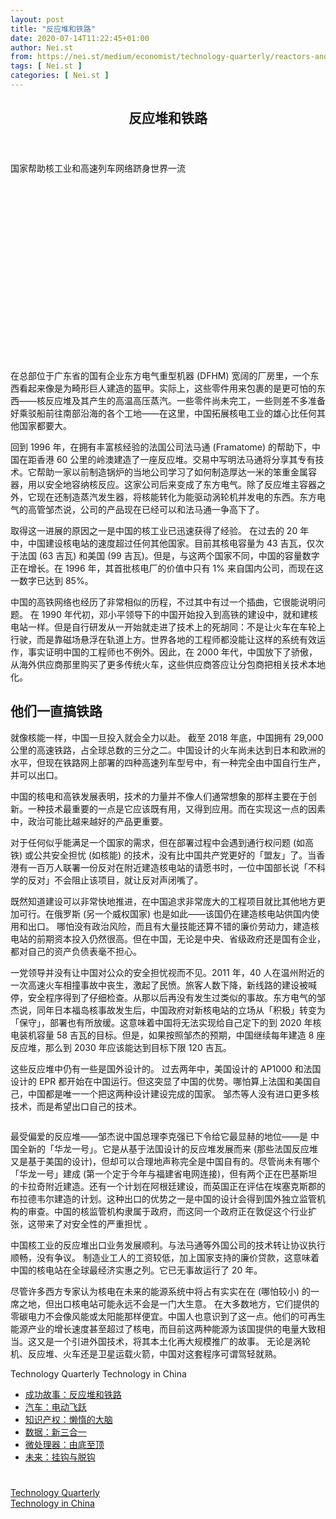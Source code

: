 ```yaml
---
layout: post
title: "反应堆和铁路"
date: 2020-07-14T11:22:45+01:00
author: Nei.st
from: https://nei.st/medium/economist/technology-quarterly/reactors-and-railways
tags: [ Nei.st ]
categories: [ Nei.st ]
---
```


<article class="post-16625 post type-post status-publish format-standard hentry category-technology-quarterly tag-technology-in-china" id="post-16625">
 <header class="page-header medium Archives">
  <div class="page-header__image">
  </div>
  <div class="page-header__content">
   <h1 class="page-title text-align-center">
    反应堆和铁路
   </h1>
  </div>
 </header>
 <div class="entry-content aesop-entry-content" id="post-16625-content">
  <link as="font" crossorigin="anonymous" href="//cdn.jsdelivr.net/gh/0nd1jyU39XQ/_/glyph/font-face/0uIzqoZjSuJfvSBnvgXTcApMtcVhMcpr.woff" rel="preload" type="font/woff"/>
  <link as="font" crossorigin="anonymous" href="//cdn.jsdelivr.net/gh/0nd1jyU39XQ/_/glyph/font-face/1sTnSLZWDKucPX6SAk.woff" rel="preload" type="font/woff"/>
  <p class="blog-post__description">
   国家帮助核工业和高速列车网络跻身世界一流
  </p>
  <span id="more-16625">
  </span>
  <div class="navigation__primary-inner">
   <a class="economist__link-logo" href="//nei.st/medium/economist">
   </a>
  </div>
  <div class="container img component-image">
   <div class="aspectRatioPlaceholder" style="padding-bottom:56.25%;height: 0;">
    <div class="progressiveMedia" data-height="720" data-width="1280">
     <img alt="" class="progressiveMedia-image" data-src="https://cdn.jsdelivr.net/gh/0nd1jyU39XQ/_/img/1/20191214_TQD002_0.jpg" src="https://cdn.jsdelivr.net/gh/0nd1jyU39XQ/_/img/1/20191214_TQD002_0.jpg"/>
    </div>
   </div>
  </div>
  <p>
   在总部位于广东省的国有企业东方电气重型机器 (DFHM) 宽阔的厂房里，一个东西看起来像是为畸形巨人建造的盔甲。实际上，这些零件用来包裹的是更可怕的东西——核反应堆及其产生的高温高压蒸汽。一些零件尚未完工，一些则差不多准备好乘驳船前往南部沿海的各个工地——在这里，中国拓展核电工业的雄心比任何其他国家都要大。
  </p>
  <p>
   回到 1996 年，在拥有丰富核经验的法国公司法马通 (Framatome) 的帮助下，中国在距香港 60 公里的岭澳建造了一座反应堆。交易中写明法马通将分享其专有技术。它帮助一家以前制造锅炉的当地公司学习了如何制造厚达一米的笨重金属容器，用以安全地容纳核反应。这家公司后来变成了东方电气。除了反应堆主容器之外，它现在还制造蒸汽发生器，将核能转化为能驱动涡轮机并发电的东西。东方电气的高管邹杰说，公司的产品现在已经可以和法马通一争高下了。
  </p>
  <p>
   取得这一进展的原因之一是中国的核工业已迅速获得了经验。
   <span class="markup--p">
    在过去的 20 年中，中国建设核电站的速度超过任何其他国家。目前其核电容量为 43 吉瓦，仅次于法国 (63 吉瓦) 和美国 (99 吉瓦)。但是，与这两个国家不同，中国的容量数字正在增长。在 1996 年，其首批核电厂的价值中只有 1% 来自国内公司，而现在这一数字已达到 85%。
   </span>
  </p>
  <p>
   中国的高铁网络也经历了非常相似的历程，不过其中有过一个插曲，它很能说明问题。
   <span class="markup--p">
    在 1990 年代初，邓小平领导下的中国开始投入到高铁的建设中，就和建核电站一样。但是自行研发从一开始就走进了技术上的死胡同：不是让火车在车轮上行驶，而是靠磁场悬浮在轨道上方。世界各地的工程师都没能让这样的系统有效运作，事实证明中国的工程师也不例外。因此，在 2000 年代，中国放下了骄傲，从海外供应商那里购买了更多传统火车，这些供应商答应让分包商把相关技术本地化。
   </span>
  </p>
  <h2>
   他们一直搞铁路
  </h2>
  <p>
   就像核能一样，中国一旦投入就会全力以赴。
   <span class="markup--p">
    截至 2018 年底，中国拥有 29,000 公里的高速铁路，占全球总数的三分之二。中国设计的火车尚未达到日本和欧洲的水平，但现在铁路网上部署的四种高速列车型号中，有一种完全由中国自行生产，并可以出口。
   </span>
  </p>
  <div class="code-block code-block-1" style="margin: 8px 0; clear: both;">
   <div class="container ads_KbHEVhh8Rw">
    <div class="card card--blog post-sidebar">
     <div class="card-body">
      <div class="logo_ngcontent-kty-0">
      </div>
      <div class="iframe-blocker U6XAMK63Vh00WqvF2BacIQ">
       <div class="background-h60B">
       </div>
       <div class="WumZiPCS4MeMw4pxQ">
       </div>
      </div>
     </div>
     <div class="card-footer">
      <div class="card-footer-wrapper" layout="row bottom-left">
      </div>
     </div>
    </div>
   </div>
  </div>
  <p>
   <span class="markup--p">
    中国的核电和高铁发展表明，技术的力量并不像人们通常想象的那样主要在于创新。一种技术最重要的一点是它应该既有用，又得到应用。而在实现这一点的因素中，政治可能比越来越好的产品更重要。
   </span>
  </p>
  <p>
   <span class="markup--p">
    对于任何似乎能满足一个国家的需求，但在部署过程中会遇到通行权问题 (如高铁) 或公共安全担忧 (如核能) 的技术，没有比中国共产党更好的「盟友」了。当香港有一百万人联署一份反对在附近建造核电站的请愿书时，一位中国部长说「不科学的反对」不会阻止该项目，就让反对声闭嘴了。
   </span>
  </p>
  <p>
   既然知道建设可以非常快地推进，在中国追求非常庞大的工程项目就比其他地方更加可行。在俄罗斯 (另一个威权国家) 也是如此——该国仍在建造核电站供国内使用和出口。
   <span class="markup--p">
    哪怕没有政治风险，而且有大量技能还算不错的廉价劳动力，建造核电站的前期资本投入仍然很高。但在中国，无论是中央、省级政府还是国有企业，都对自己的资产负债表毫不担心。
   </span>
  </p>
  <p>
   一党领导并没有让中国对公众的安全担忧视而不见。2011 年，40 人在温州附近的一次高速火车相撞事故中丧生，激起了民愤。旅客人数下降，新线路的建设被喊停，安全程序得到了仔细检查。从那以后再没有发生过类似的事故。东方电气的邹杰说，同年日本福岛核事故发生后，中国政府对新核电站的立场从「积极」转变为「保守」，部署也有所放缓。这意味着中国将无法实现给自己定下的到 2020 年核电装机容量 58 吉瓦的目标。但是，如果按照邹杰的预期，中国继续每年建造 8 座反应堆，那么到 2030 年应该能达到目标下限 120 吉瓦。
  </p>
  <p>
   这些反应堆中仍有一些是国外设计的。
   <span class="markup--p">
    过去两年中，美国设计的 AP1000 和法国设计的 EPR 都开始在中国运行。但这突显了中国的优势。哪怕算上法国和美国自己，中国都是唯一一个把这两种设计建设完成的国家。
   </span>
   邹杰等人没有进口更多核技术，而是希望出口自己的技术。
  </p>
  <div class="container img">
   <div class="aspectRatioPlaceholder">
    <div class="progressiveMedia" data-height="487" data-width="1280">
     <img alt="" class="progressiveMedia-image lazyload" data-src="https://cdn.jsdelivr.net/gh/0nd1jyU39XQ/_/img/1/20200104_TQC475.png" id="zoom-default" src="https://cdn.jsdelivr.net/gh/0nd1jyU39XQ/_/img/1/20200104_TQC475.png"/>
    </div>
   </div>
  </div>
  <p>
   最受偏爱的反应堆——邹杰说中国总理李克强已下令给它最显赫的地位——是
   <span class="markup--p">
    中国全新的「华龙一号」。它是从基于法国设计的反应堆发展而来 (那些法国反应堆又是基于美国的设计)，但却可以合理地声称完全是中国自有的。尽管尚未有哪个「华龙一号」建成 (第一个定于今年与福建省电网连接)，但有两个正在巴基斯坦的卡拉奇附近建造。还有一个计划在阿根廷建设，而英国正在评估在埃塞克斯郡的布拉德韦尔建造的计划。这种出口的优势之一是中国的设计会得到国外独立监管机构的审查。中国的核监管机构隶属于政府，而这同一个政府正在敦促这个行业扩张，这带来了对安全性的严重担忧
   </span>
   。
  </p>
  <div class="code-block code-block-1" style="margin: 8px 0; clear: both;">
   <div class="container ads_KbHEVhh8Rw">
    <div class="card card--blog post-sidebar">
     <div class="card-body">
      <div class="logo_ngcontent-kty-0">
      </div>
      <div class="iframe-blocker U6XAMK63Vh00WqvF2BacIQ">
       <div class="background-h60B">
       </div>
       <div class="WumZiPCS4MeMw4pxQ">
       </div>
      </div>
     </div>
     <div class="card-footer">
      <div class="card-footer-wrapper" layout="row bottom-left">
      </div>
     </div>
    </div>
   </div>
  </div>
  <p>
   中国核工业的反应堆出口业务发展顺利。与法马通等外国公司的技术转让协议执行顺畅，没有争议。
   <span class="markup--p">
    制造业工人的工资较低，加上国家支持的廉价贷款，这意味着中国的核电站在全球最经济实惠之列。它已无事故运行了 20 年。
   </span>
  </p>
  <p>
   尽管许多西方专家认为核电在未来的能源系统中将占有实实在在 (哪怕较小) 的一席之地，但出口核电站可能永远不会是一门大生意。
   <span class="markup--p">
    在大多数地方，它们提供的零碳电力不会像风能或太阳能那样便宜。中国人也意识到了这一点。他们的可再生能源产业的增长速度甚至超过了核电，而目前这两种能源为该国提供的电量大致相当。这又是一个引进外国技术，将其本土化再大规模推广的故事。
   </span>
   无论是涡轮机、反应堆、火车还是卫星运载火箭，中国对这套程序可谓驾轻就熟。
  </p>
  <div class="js-elevateBottomRecirc u-marginTop40 u-xs-marginTop0 u-backgroundGrayLightest">
   <div class="elevate-container u-paddingBottom60 u-paddingHorizontal10 u-xs-paddingTop30">
    <div class="u-flexStretch u-paddingVertical32 u-xs-flexColumn u-xs-paddingTop0">
     <div class="u-width220 u-flex0 u-relative u-xs-hide">
      <div class="aspectRatioPlaceholder">
       <div class="progressiveMedia" data-height="2151" data-width="1636">
        <img alt="" class="progressiveMedia-image lazyload" data-src="https://cdn.jsdelivr.net/gh/0nd1jyU39XQ/_/img/1/The_Economist_4_January_2020_Page_35.jpg" id="zoom-default" src="https://cdn.jsdelivr.net/gh/0nd1jyU39XQ/_/img/1/The_Economist_4_January_2020_Page_35.jpg"/>
       </div>
      </div>
     </div>
     <div class="u-width100pct u-marginBottom20 u-xs-show elevateCoverShadow">
      <div class="aspectRatioPlaceholder">
       <div class="progressiveMedia" data-height="2151" data-width="1636">
        <img alt="" class="progressiveMedia-image lazyload" data-src="https://cdn.jsdelivr.net/gh/0nd1jyU39XQ/_/img/1/The_Economist_4_January_2020_Page_35.jpg" id="zoom-default" src="https://cdn.jsdelivr.net/gh/0nd1jyU39XQ/_/img/1/The_Economist_4_January_2020_Page_35.jpg"/>
       </div>
      </div>
     </div>
     <div class="u-flex1 u-flexColumn u-paddingVertical20 u-marginLeft40 u-borderBottomLighter u-borderBox u-minHeight280 u-xs-sizeFullWidth u-xs-paddingBottom30 u-xs-paddingTop10 u-xs-margin0 u-xs-minHeightAuto">
      <div class="blog-post__siblings-list-aside">
       <span class="blog-post__side-accent-rule">
        Technology Quarterly
       </span>
       <span class="blog-post__side-title">
        Technology in China
       </span>
       <ul class="blog-post__siblings-list">
        <li class="blog-post__siblings-list__article">
         <a class="blog-post__siblings-list__article__link" href="https://nei.st/medium/economist/reactors-and-railways">
          <span class="blog-post__siblings-list__title">
           成功故事：反应堆和铁路
          </span>
         </a>
        </li>
        <li class="blog-post__siblings-list__article">
         <a class="blog-post__siblings-list__article__link" href="https://nei.st/medium/economist/electric-leapfrog">
          <span class="blog-post__siblings-list__title">
           汽车：电动飞跃
          </span>
         </a>
        </li>
        <li class="blog-post__siblings-list__article">
         <a class="blog-post__siblings-list__article__link" href="https://nei.st/medium/economist/laser-brain">
          <span class="blog-post__siblings-list__title">
           知识产权：懒惰的大脑
          </span>
         </a>
        </li>
        <li class="blog-post__siblings-list__article">
         <a class="blog-post__siblings-list__article__link" href="https://nei.st/medium/economist/a-new-trinity">
          <span class="blog-post__siblings-list__title">
           数据：新三合一
          </span>
         </a>
        </li>
        <li class="blog-post__siblings-list__article">
         <a class="blog-post__siblings-list__article__link" href="https://nei.st/medium/economist/from-bottom-to-top">
          <span class="blog-post__siblings-list__title">
           微处理器：由底至顶
          </span>
         </a>
        </li>
        <li class="blog-post__siblings-list__article">
         <a class="blog-post__siblings-list__article__link" href="https://nei.st/medium/economist/of-coupling-and-decoupling">
          <span class="blog-post__siblings-list__title">
           未来：挂钩与脱钩
          </span>
         </a>
        </li>
       </ul>
      </div>
     </div>
    </div>
   </div>
  </div>
  <div class="container ag ah">
   <div class="fe n el">
    <a class="dt du bn bo bp bq br bs bt bu dv dw bx by dx dy" href="https://nei.st/medium/economist?source=https://www.economist.com/technology-quarterly/2020/01/02/chinas-nuclear-industry-and-high-speed-trains-are-world-class" rel="noopener noreferrer nofollow">
     <div class="c ff fg ag ah fh el fi fj ce fk fl fm fn fo fp fq fr fs ft fu">
      <div class="bs em en eo ep eq fv ah fw fg ag bm eu fx q fy fz p ac">
      </div>
     </div>
    </a>
   </div>
  </div>
  <div class="code-block code-block-2" style="margin: 8px 0; clear: both;">
   <br/>
   <div class="container ads_KbHEVhh8Rw">
    <div class="card card--blog post-sidebar">
     <div class="card-body">
      <div class="logo_ngcontent-kty-0">
      </div>
      <div class="iframe-blocker U6XAMK63Vh00WqvF2BacIQ">
       <div class="background-h60B">
       </div>
       <div class="WumZiPCS4MeMw4pxQ">
       </div>
      </div>
     </div>
     <div class="card-footer">
      <div class="card-footer-wrapper" layout="row bottom-left">
      </div>
     </div>
    </div>
   </div>
  </div>
 </div>
 <footer class="entry-footer">
  <div class="categories icon-link">
   <a href="https://nei.st/category/medium/economist/technology-quarterly" rel="category tag">
    Technology Quarterly
   </a>
  </div>
  <div class="tags icon-link">
   <a href="https://nei.st/tag/technology-in-china" rel="tag">
    Technology in China
   </a>
  </div>
 </footer>
</article>

